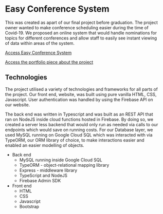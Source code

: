 #  Easy Conference System
This was created as apart of our final project before graduation. The project owner wanted to make conference scheduling easier during the time of Covid-19. We proposed an online system that would handle nominations for topics for different conferences and allow staff to easily see instant viewing of data within areas of the system. 

[Access Easy Conference System](https://easyconferencescheduling.web.app)

[Access the portfolio piece about the project](https://portfolium.com/pp/3FBBB6DF-4F50-4953-B888-FA0BA7A7A06D)

## Technologies
The project utilised a variety of technologies and frameworks for all parts of the project. Our front end, website, was built using pure vanilla HTML, CSS, Javascript. User authentication was handled by using the Firebase API on our website.

The back end was written in Typescript and was built as an REST API that ran on NodeJS inside cloud functions hosted in Firebase. By doing so, we created a server less backend that would only run as needed via calls to our endpoints which would save on running costs. For our Database layer, we used MySQL running on Google Cloud SQL which was interacted with via TypeORM, our ORM library of choice, to make interactions easier and enabled an easier modelling of objects.

 

 - Back end
	 - MySQL running inside Google Cloud SQL
	 - TypeORM - object-relational mapping library
	 -  Express - middleware library
	 - TypeScript and NodeJS
	 - Firebase Admin SDK
 - Front end
	 - HTML
	 - CSS
	 - Javascript
	 - Bootstrap
